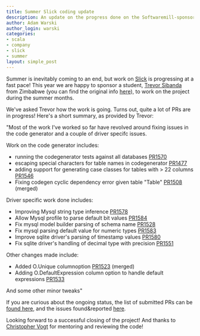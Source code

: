```yaml
---
title: Summer Slick coding update
description: An update on the progress done on the Softwaremill-sponsored summer project to enhance Slick
author: Adam Warski
author_login: warski
categories:
- scala
- company
- slick
- summer
layout: simple_post
---
```


Summer is inevitably coming to an end, but work on [Slick](http://slick.typesafe.com) is progressing at a fast pace! This year we are happy to sponsor a student, [Trevor Sibanda](http://sibandatrevor.blogspot.com) from Zimbabwe (you can find the original info [here](https://softwaremill.com/summer-slick-coding/)), to work on the project during the summer months.

We've asked Trevor how the work is going. Turns out, quite a lot of PRs are in progress! Here's a short summary, as provided by Trevor:

"Most of the work I've worked so far have revolved around fixing issues in the code generator and a couple of driver specifc issues.

Work on the code generator includes:

* running the codegenerator tests against all databases [PR1570](https://github.com/slick/slick/pull/1570)
* escaping special characters for table names in codegenerator [PR1477](https://github.com/slick/slick/pull/1477)
* adding support for generating case classes for tables with > 22 columns [PR1546](https://github.com/slick/slick/pull/1546)
* Fixing codegen cyclic dependency error given table "Table" [PR1508](https://github.com/slick/slick/pull/1508) (merged)

Driver specific work done includes:

* Improving Mysql string type inference [PR1578](https://github.com/slick/slick/pull/1587)
* Allow Mysql profile to parse default bit values [PR1584](https://github.com/slick/slick/pull/1584)
* Fix mysql model builder parsing of schema name [PR1528](https://github.com/slick/slick/pull/1528)
* Fix mysql parsing default value for numeric types [PR1583](https://github.com/slick/slick/pull/1583)
* Improve sqlite driver's parsing of timestamp values [PR1580](https://github.com/slick/slick/issues/1580)
* Fix sqlite driver's handling of decimal type with precision [PR1551](https://github.com/slick/slick/pull/1551)

Other changes made include:

* Added O.Unique columnoption [PR1523](https://github.com/slick/slick/pull/1523) (merged) 
* Adding O.DefaultExpression column option to handle default expressions [PR1533](https://github.com/slick/slick/pull/1533)

And some other minor tweaks"

If you are curious about the ongoing status, the list of submitted PRs can be [found here](https://github.com/slick/slick/pulls?utf8=✓&q=is%3Apr%20author%3Atrevorsibanda), and the issues found&reported [here](https://github.com/slick/slick/issues/created_by/trevorsibanda).

Looking forward to a successful closing of the project! And thanks to [Christopher Vogt](https://twitter.com/cvogt) for mentoring and reviewing the code!
